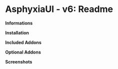 AsphyxiaUI - v6: Readme
=======================

**Informations**

**Installation**

**Included Addons**

**Optional Addons**

**Screenshots**